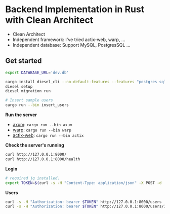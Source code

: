 # Backend Implementation in Rust with Clean Architect

- Clean Architect
- Independent framework: I've tried actix-web, warp, ...
- Independent database: Support MySQL, PostgresSQL ...

## Get started

```bash
export DATABASE_URL='dev.db'

cargo install diesel_cli --no-default-features --features "postgres sqlite mysql"
diesel setup
diesel migration run

# Insert sample users
cargo run --bin insert_users
```

**Run the server**

- [axum](./src/apps/axum): `cargo run --bin axum`
- [warp](./src/apps/warp): `cargo run --bin warp`
- [actix-web](./src/apps/actix): `cargo run --bin actix`

**Check the server's running**

```bash
curl http://127.0.0.1:8000/
curl http://127.0.0.1:8000/health
```

**Login**

```bash
# required jq installed.
export TOKEN=$(curl -s -H "Content-Type: application/json" -X POST -d '{"email": "hienduyph@gmail.com", "password": "admin"}' http://127.0.0.1:8000/auth/login | jq -r '.token')
```

**Users**

```bash
curl -s -H "Authorization: bearer $TOKEN" http://127.0.0.1:8000/users
curl -s -H "Authorization: bearer $TOKEN" http://127.0.0.1:8000/users/1802d2f8-1a18-43c1-9c58-1c3f7100c842
```
